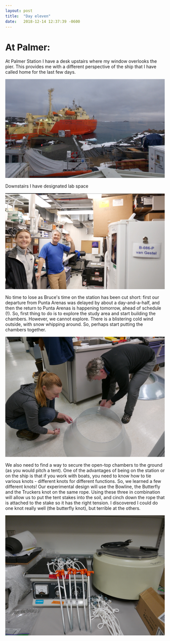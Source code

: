 ```yaml
---
layout: post
title:  "Day eleven"
date:   2018-12-14 12:37:39 -0600
---
```

# At Palmer: 
At Palmer Station I have a desk upstairs where my window overlooks the pier. This provides me with a different perspective of the ship that I have called home for the last few days.

![View from my office window](/assets/blog_photos/181214/p1060283.jpg)

Downstairs I have designated lab space

![My lab](/assets/blog_photos/181214/20181214screenshot.jpg)

No time to lose as Bruce's time on the station has been cut short: first our departure from Punta Arenas was delayed by about a day-and-a-half, and then the return to Punta Arenas is happening tomorrow, ahead of schedule (!). So, first thing to do is to explore the study area and start building the chambers. However, we cannot explore. There is a blistering cold wind outside, with snow whipping around. So, perhaps start putting the chambers together. 

![Open-top chamber](/assets/blog_photos/181214/p1060280.jpg)

We also need to find a way to secure the open-top chambers to the ground (as you would pitch a tent). One of the advantages of being on the station or on the ship is that if you work with boats, you need to know how to tie various knots - different knots for different functions. So, we learned a few different knots! Our experimental design will use the Bowline, the Butterfly and the Truckers knot on the same rope. Using these three in combination will allow us to put the tent stakes into the soil, and cinch down the rope that is attached to the stake so it has the right tension. I discovered I could do one knot really well (the butterfly knot), but terrible at the others.

![Knots](/assets/blog_photos/181214/p1060282.jpg)
